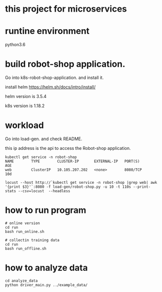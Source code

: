 # this project for microservices

# runtine environment
python3.6

# build robot-shop application.

Go into k8s-robot-shop-application. and install it. 

install helm https://helm.sh/docs/intro/install/

helm version is 3.5.4

k8s version is 1.18.2

# workload

Go into load-gen. and check README.

this ip address is the api to access  the Robot-shop application. 
```
kubectl get service -n robot-shop
NAME        TYPE        CLUSTER-IP       EXTERNAL-IP   PORT(S)              AGE
web         ClusterIP   10.105.207.202   <none>        8080/TCP             10d
```
```
locust --host http://`kubectl get service -n robot-shop |grep web| awk '{print $3}'`:8080 -f load-gen/robot-shop.py -u 10 -t 110s --print-stats --csv=locust  --headless 
```


# how to run program
```
# online version
cd run
bash run_online.sh
```

```
# collectin training data 
cd run
bash run_offline.sh
```


# how to analyze data

```
cd analyze_data
python driver_main.py ../example_data/
```
